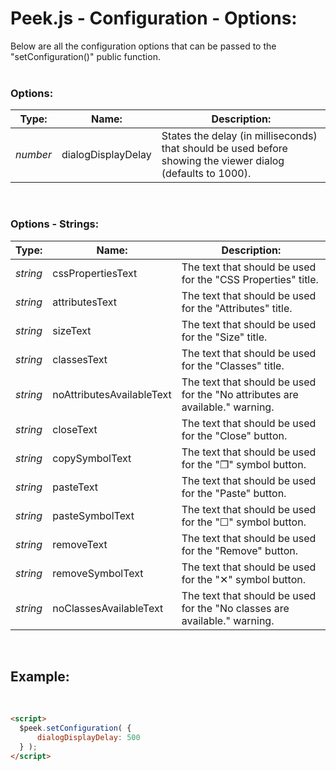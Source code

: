 # Peek.js - Configuration - Options:

Below are all the configuration options that can be passed to the "setConfiguration()" public function.
<br>
<br>


### Options:

| Type: | Name: | Description: |
| --- | --- | --- |
| *number* | dialogDisplayDelay | States the delay (in milliseconds) that should be used before showing the viewer dialog (defaults to 1000). |

<br/>


### Options - Strings:

| Type: | Name: | Description: |
| --- | --- | --- |
| *string* | cssPropertiesText | The text that should be used for the "CSS Properties" title. |
| *string* | attributesText | The text that should be used for the "Attributes" title. |
| *string* | sizeText | The text that should be used for the "Size" title. |
| *string* | classesText | The text that should be used for the "Classes" title. |
| *string* | noAttributesAvailableText | The text that should be used for the "No attributes are available." warning. |
| *string* | closeText | The text that should be used for the "Close" button. |
| *string* | copySymbolText | The text that should be used for the "❐" symbol button. |
| *string* | pasteText | The text that should be used for the "Paste" button. |
| *string* | pasteSymbolText | The text that should be used for the "☐" symbol button. |
| *string* | removeText | The text that should be used for the "Remove" button. |
| *string* | removeSymbolText | The text that should be used for the "✕" symbol button. |
| *string* | noClassesAvailableText | The text that should be used for the "No classes are available." warning. |

<br/>


## Example:
<br/>

```markdown
<script> 
  $peek.setConfiguration( {
      dialogDisplayDelay: 500
  } );
</script>
```